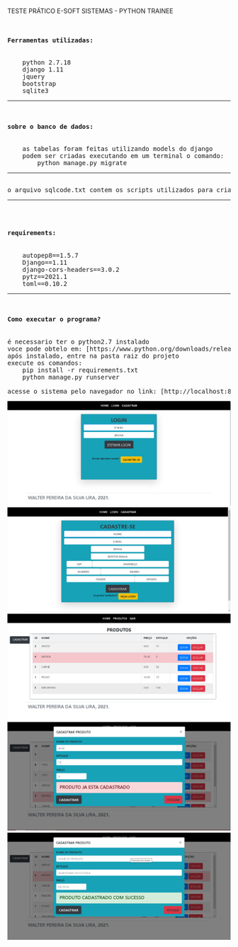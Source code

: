 TESTE PRÁTICO E-SOFT SISTEMAS - PYTHON TRAINEE
<pre>

<h4>Ferramentas utilizadas:</h4>
    python 2.7.18
    django 1.11
    jquery
    bootstrap
    sqlite3
<hr>
<h4>sobre o banco de dados:</h4>
    as tabelas foram feitas utilizando models do django
    podem ser criadas executando em um terminal o comando:
        python manage.py migrate
<hr>
o arquivo sqlcode.txt contem os scripts utilizados para criar as tabelas
<hr>

<h4>requirements:</h4>
    autopep8==1.5.7
    Django==1.11
    django-cors-headers==3.0.2
    pytz==2021.1
    toml==0.10.2
<hr>
<h4>Como executar o programa?</h4>
é necessario ter o python2.7 instalado
voce pode obtelo em: [https://www.python.org/downloads/release/python-2718/](https://www.python.org/downloads/release/python-2718/)
após instalado, entre na pasta raiz do projeto
execute os comandos:
    pip install -r requirements.txt
    python manage.py runserver

acesse o sistema pelo navegador no link: [http://localhost:8000](http://localhost:8000)
</pre>
![r ml-3](https://raw.githubusercontent.com/WalterSilva5/teste-esoft/master/images/Screenshot_1.png)
![r ml-3](https://raw.githubusercontent.com/WalterSilva5/teste-esoft/master/images/Screenshot_2.png)
![r ml-3](https://raw.githubusercontent.com/WalterSilva5/teste-esoft/master/images/Screenshot_3.png)
![r ml-3](https://raw.githubusercontent.com/WalterSilva5/teste-esoft/master/images/Screenshot_4.png)
![r ml-3](https://raw.githubusercontent.com/WalterSilva5/teste-esoft/master/images/Screenshot_5.png)